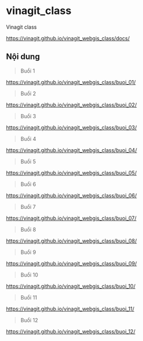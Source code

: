 # vinagit_class
Vinagit class

https://vinagit.github.io/vinagit_webgis_class/docs/

## Nội dung

> Buổi 1

https://vinagit.github.io/vinagit_webgis_class/buoi_01/

> Buổi 2

https://vinagit.github.io/vinagit_webgis_class/buoi_02/

> Buổi 3

https://vinagit.github.io/vinagit_webgis_class/buoi_03/

> Buổi 4

https://vinagit.github.io/vinagit_webgis_class/buoi_04/

> Buổi 5

https://vinagit.github.io/vinagit_webgis_class/buoi_05/

> Buổi 6

https://vinagit.github.io/vinagit_webgis_class/buoi_06/

> Buổi 7

https://vinagit.github.io/vinagit_webgis_class/buoi_07/

> Buổi 8

https://vinagit.github.io/vinagit_webgis_class/buoi_08/

> Buổi 9

https://vinagit.github.io/vinagit_webgis_class/buoi_09/

> Buổi 10

https://vinagit.github.io/vinagit_webgis_class/buoi_10/

> Buổi 11

https://vinagit.github.io/vinagit_webgis_class/buoi_11/

> Buổi 12

https://vinagit.github.io/vinagit_webgis_class/buoi_12/